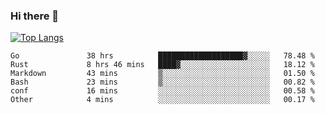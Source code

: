 ### Hi there 👋

<!--
**3Xpl0it3r/3Xpl0it3r** is a ✨ _special_ ✨ repository because its `README.md` (this file) appears on your GitHub profile.

Here are some ideas to get you started:

- 🔭 I’m currently working on ...
- 🌱 I’m currently learning ...
- 👯 I’m looking to collaborate on ...
- 🤔 I’m looking for help with ...
- 💬 Ask me about ...
- 📫 How to reach me: ...
- 😄 Pronouns: ...
- ⚡ Fun fact: ...
-->


[![Top Langs](https://github-readme-stats.vercel.app/api/top-langs/?username=3Xpl0it3r&layout=compact)](https://github.com/3Xpl0it3r/3Xpl0it3r)

<!--START_SECTION:waka-->

```text
Go               38 hrs          ███████████████████▓░░░░░   78.48 %
Rust             8 hrs 46 mins   ████▓░░░░░░░░░░░░░░░░░░░░   18.12 %
Markdown         43 mins         ▒░░░░░░░░░░░░░░░░░░░░░░░░   01.50 %
Bash             23 mins         ▒░░░░░░░░░░░░░░░░░░░░░░░░   00.82 %
conf             16 mins         ░░░░░░░░░░░░░░░░░░░░░░░░░   00.58 %
Other            4 mins          ░░░░░░░░░░░░░░░░░░░░░░░░░   00.17 %
```

<!--END_SECTION:waka-->
